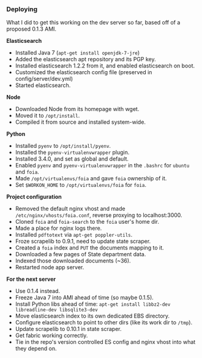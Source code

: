 ### Deploying

What I did to get this working on the dev server so far, based off of a proposed 0.1.3 AMI.

**Elasticsearch**

* Installed Java 7 (`apt-get install openjdk-7-jre`)
* Added the elasticsearch apt repository and its PGP key.
* Installed elasticsearch 1.2.2 from it, and enabled elasticsearch on boot.
* Customized the elasticsearch config file (preserved in config/server/dev.yml)
* Started elasticsearch.

**Node**

* Downloaded Node from its homepage with wget.
* Moved it to `/opt/install`.
* Compiled it from source and installed system-wide.

**Python**

* Installed `pyenv` to `/opt/install/pyenv`.
* Installed the `pyenv-virtualenvwrapper` plugin.
* Installed 3.4.0, and set as global and default.
* Enabled `pyenv` and `pyenv-virtualenvwrapper` in the `.bashrc` for `ubuntu` and `foia`.
* Made `/opt/virtualenvs/foia` and gave `foia` ownership of it.
* Set `$WORKON_HOME` to `/opt/virtualenvs/foia` for `foia`.

**Project configuration**

* Removed the default nginx vhost and made `/etc/nginx/vhosts/foia.conf`, reverse proxying to localhost:3000.
* Cloned `foia` and `foia-search` to the `foia` user's home dir.
* Made a place for nginx logs there.
* Installed `pdftotext` via `apt-get poppler-utils`.
* Froze scrapelib to 0.9.1, need to update state scraper.
* Created a `foia` index and `PUT` the documents mapping to it.
* Downloaded a few pages of State department data.
* Indexed those downloaded documents (~36).
* Restarted node app server.

**For the next server**

* Use 0.1.4 instead.
* Freeze Java 7 into AMI ahead of time (so maybe 0.1.5).
* Install Python libs ahead of time: `apt-get install libbz2-dev libreadline-dev libsqlite3-dev`
* Move elasticsearch index to its own dedicated EBS directory.
* Configure elasticsearch to point to other dirs (like its work dir to `/tmp`).
* Update scrapelib to 0.10.1 in state scraper.
* Get fabric working correctly.
* Tie in the repo's version controlled ES config and nginx vhost into what they depend on.
